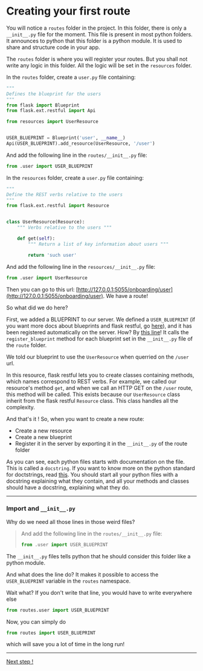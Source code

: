 # Creating your first route

You will notice a `routes` folder in the project.
In this folder, there is only a `__init__.py` file for the moment.
This file is present in most python folders. It announces to python that this folder is a python module.
It is used to share and structure code in your app.

The `routes` folder is where you will register your routes. But you shall not write any logic in this folder.
All the logic will be set in the `resources` folder.

In the `routes` folder, create a `user.py` file containing:

```python
"""
Defines the blueprint for the users
"""
from flask import Blueprint
from flask.ext.restful import Api

from resources import UserResource


USER_BLUEPRINT = Blueprint('user', __name__)
Api(USER_BLUEPRINT).add_resource(UserResource, '/user')
```

And add the following line in the `routes/__init__.py` file:
```python
from .user import USER_BLUEPRINT
```

In the `resources` folder, create a `user.py` file containing:

```python
"""
Define the REST verbs relative to the users
"""
from flask.ext.restful import Resource


class UserResource(Resource):
    """ Verbs relative to the users """

    def get(self):
        """ Return a list of key information about users """

        return 'such user'
```

And add the following line in the `resources/__init__.py` file:
```python
from .user import UserResource
```

Then you can go to this url: [http://127.0.0.1:5055/onboarding/user](http://127.0.0.1:5055/onboarding/user).
We have a route!

So what did we do here?

First, we added a BLUEPRINT to our server. We defined a `USER_BLUEPRINT` (if you want more docs about blueprints and flask restful, go [here](http://flask-restful-cn.readthedocs.io/en/0.3.4/api.html)), and it has been registered automatically on the server.
How? By [this line](https://github.com/theodo/bnp-onbaording-api/blob/master/src/server.py#L57)!
It calls the `register_blueprint` method for each blueprint set in the `__init__.py` file of the `route` folder.

We told our blueprint to use the `UserResource` when querried on the `/user` url.

In this resource, flask restful lets you to create classes containing methods, which names correspond to REST verbs.
For example, we called our resource's method `get`, and when we call an HTTP GET on the `/user` route, this method will be called.
This exists because our `UserResource` class inherit from the flask restful `Resource` class. This class handles all the complexity.

And that's it ! So, when you want to create a new route:
 * Create a new resource
 * Create a new blueprint
 * Register it in the server by exporting it in the `__init__.py` of the route folder


As you can see, each python files starts with documentation on the file. This is called a `docstring`.
If you want to know more on the python standard for doctstrings, read [this](https://www.python.org/dev/peps/pep-0257/).
You should start all your python files with a docstring explaining what they contain, and all your methods and classes should have a docstring, explaining what they do.

--------
### Import and `__init__.py`

Why do we need all those lines in those weird files?
> And add the following line in the `routes/__init__.py` file:
> ```python
> from .user import USER_BLUEPRINT
> ```

The `__init__.py` files tells python that he should consider this folder like a python module.

And what does the line do?
It makes it possible to access the `USER_BLUEPRINT` variable in the `routes` namespace.

Wait what?
If you don't write that line, you would have to write everywhere else
```python
from routes.user import USER_BLUEPRINT
```
Now, you can simply do
```python
from routes import USER_BLUEPRINT
```

which will save you a lot of time in the long run!

------

[Next step !](database.md)
